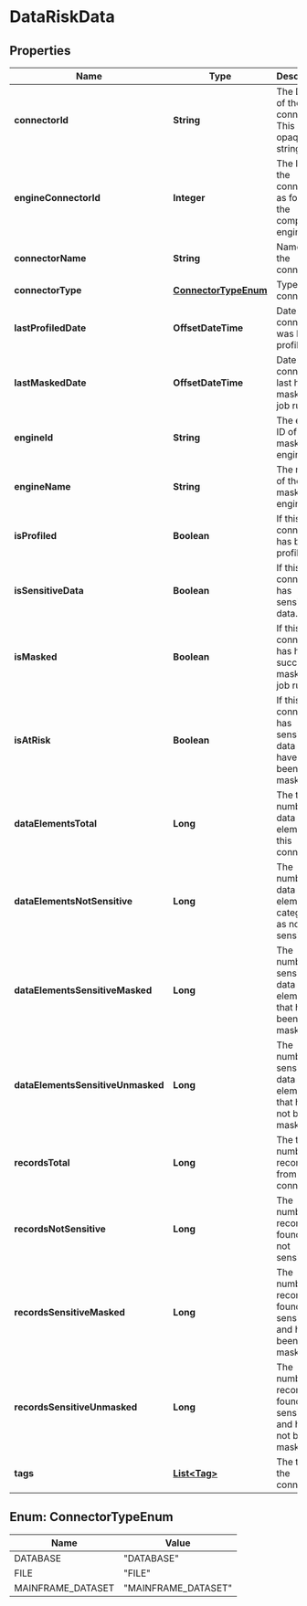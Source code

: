 

# DataRiskData


## Properties

| Name | Type | Description | Notes |
|------------ | ------------- | ------------- | -------------|
|**connectorId** | **String** | The DCT id of the connector. This is an opaque string. |  [optional] |
|**engineConnectorId** | **Integer** | The ID of the connector as found on the compliance engine. |  [optional] |
|**connectorName** | **String** | Name of the connector. |  [optional] |
|**connectorType** | [**ConnectorTypeEnum**](#ConnectorTypeEnum) | Type of the connector. |  [optional] |
|**lastProfiledDate** | **OffsetDateTime** | Date this connector was last profiled. |  [optional] |
|**lastMaskedDate** | **OffsetDateTime** | Date this connector last had a masking job run. |  [optional] |
|**engineId** | **String** | The entity ID of the masking engine. |  [optional] |
|**engineName** | **String** | The name of the masking engine. |  [optional] |
|**isProfiled** | **Boolean** | If this connector has been profiled. |  [optional] |
|**isSensitiveData** | **Boolean** | If this connector has sensitive data. |  [optional] |
|**isMasked** | **Boolean** | If this connector has had a successful masking job run. |  [optional] |
|**isAtRisk** | **Boolean** | If this connector has sensitive data that have not been masked. |  [optional] |
|**dataElementsTotal** | **Long** | The total number of data elements of this connector. |  [optional] |
|**dataElementsNotSensitive** | **Long** | The number of data elements categorized as not sensitive. |  [optional] |
|**dataElementsSensitiveMasked** | **Long** | The number of sensitive data elements that have been masked. |  [optional] |
|**dataElementsSensitiveUnmasked** | **Long** | The number of sensitive data elements that have not been masked. |  [optional] |
|**recordsTotal** | **Long** | The total number of records from this connector. |  [optional] |
|**recordsNotSensitive** | **Long** | The number of records found to be not sensitive. |  [optional] |
|**recordsSensitiveMasked** | **Long** | The number of records found to be sensitive and have been masked. |  [optional] |
|**recordsSensitiveUnmasked** | **Long** | The number of records found to be sensitive and have not been masked. |  [optional] |
|**tags** | [**List&lt;Tag&gt;**](Tag.md) | The tags of the connector. |  [optional] |



## Enum: ConnectorTypeEnum

| Name | Value |
|---- | -----|
| DATABASE | &quot;DATABASE&quot; |
| FILE | &quot;FILE&quot; |
| MAINFRAME_DATASET | &quot;MAINFRAME_DATASET&quot; |



